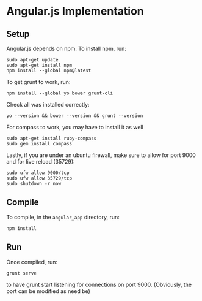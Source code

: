 # Angular.js Implementation

## Setup
Angular.js depends on npm.  To install npm, run:

	sudo apt-get update
	sudo apt-get install npm
	npm install --global npm@latest

To get grunt to work, run:

	npm install --global yo bower grunt-cli

Check all was installed correctly:

	yo --version && bower --version && grunt --version

For compass to work, you may have to install it as well

	sudo apt-get install ruby-compass
	sudo gem install compass

Lastly, if you are under an ubuntu firewall, make sure to allow for port 9000 and for live reload (35729):

	sudo ufw allow 9000/tcp
	sudo ufw allow 35729/tcp
	sudo shutdown -r now

## Compile
To compile, in the `angular_app` directory, run:

	npm install

## Run
Once compiled, run:

	grunt serve

to have grunt start listening for connections on port 9000. (Obviously, the port can be modified as need be)